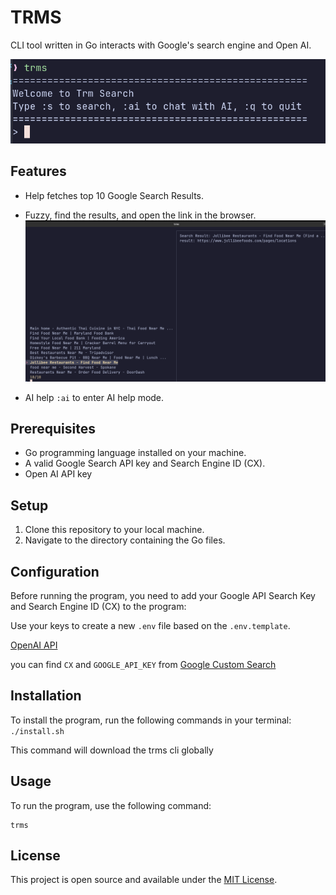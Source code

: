 # TRMS

CLI tool written in Go interacts with Google's search engine and Open AI.

![dashboard](images/dashboard.png)

## Features

- Help fetches top 10 Google Search Results.

- Fuzzy, find the results, and open the link in the browser.
  ![alt text](images/fuzzy.png)
- AI help
  `:ai` to enter AI help mode.

## Prerequisites

- Go programming language installed on your machine.
- A valid Google Search API key and Search Engine ID (CX).
- Open AI API key

## Setup

1. Clone this repository to your local machine.
2. Navigate to the directory containing the Go files.

## Configuration

Before running the program, you need to add your Google API Search Key and Search Engine ID (CX) to the program:

Use your keys to create a new `.env` file based on the `.env.template`.

[OpenAI API](https://platform.openai.com/api-keys)

you can find `CX` and `GOOGLE_API_KEY` from
[Google Custom Search](https://developers.google.com/custom-search/v1/overview#search_engine_id)

## Installation

To install the program, run the following commands in your terminal:
`./install.sh`

This command will download the trms cli globally

## Usage

To run the program, use the following command:

```
trms
```

## License

This project is open source and available under the [MIT License](LICENSE).
